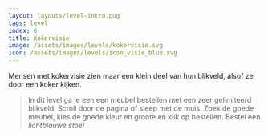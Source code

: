 ```yaml
---
layout: layouts/level-intro.pug
tags: level
index: 6
title: Kokervisie
image: /assets/images/levels/kokervisie.svg
icon: /assets/images/levels/icon_visie_blue.svg
---
```


Mensen met kokervisie zien maar een klein deel van hun blikveld, alsof ze door een koker kijken.

> In dit level ga je een een meubel bestellen met een zeer gelimiteerd blikveld. Scroll door de pagina of sleep met de muis. Zoek de goede meubel, kies de goede kleur en groote en klik op bestellen.
> Bestel een  *lichtblauwe stoel*